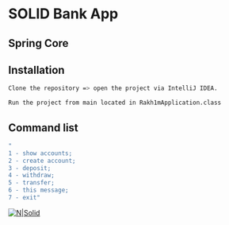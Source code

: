# SOLID Bank App
## Spring Core



## Installation


```sh
Clone the repository => open the project via IntelliJ IDEA.
```
```sh
Run the project from main located in Rakh1mApplication.class
```


## Command list
```sh
"
1 - show accounts;
2 - create account;
3 - deposit;
4 - withdraw;
5 - transfer;
6 - this message;
7 - exit"
```
[![N|Solid](https://i.morioh.com/201209/1f186a33.webp)](https://ucarecdn.com/49cc0b65-b28d-4878-ba20-58777399e56d/)
